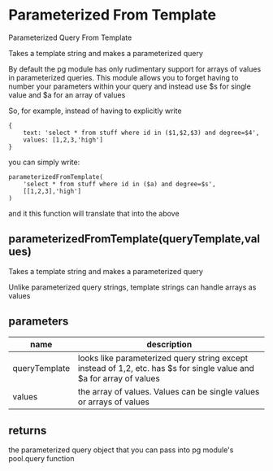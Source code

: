 # Parameterized From Template

Parameterized Query From Template

Takes a template string and makes a parameterized query

By default the pg module has only rudimentary support for arrays of values in parameterized queries.
This module allows you to forget having to number your parameters within your query and instead use $s for single value and $a for an array of values

So, for example, instead of having to explicitly write
```
{
    text: 'select * from stuff where id in ($1,$2,$3) and degree=$4',
    values: [1,2,3,'high']
}
```
you can simply write:
```
parameterizedFromTemplate(
    'select * from stuff where id in ($a) and degree=$s',
    [[1,2,3],'high']
)
```
and it this function will translate that into the above

## parameterizedFromTemplate(queryTemplate,values)

Takes a template string and makes a parameterized query

Unlike parameterized query strings, template strings can handle arrays as values

## parameters
| name | description |
| --- | --- |
| queryTemplate | looks like parameterized query string except instead of $1,$2, etc. has $s for single value and $a for array of values |
| values | the array of values. Values can be single values or arrays of values |

## returns
the parameterized query object that you can pass into pg module's pool.query function